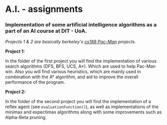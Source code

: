 
# A.I. - assignments
 
### Implementation of some artificial intelligence algorithms as a part of an AI course at DIT - UoA.
 
*Projects 1 & 2 are basically berkeley's [cs188 Pac-Man](https://inst.eecs.berkeley.edu/~cs188/sp19/) projects.*

**Project 1:**

In the folder of the first project you will find the implementation of various search algorithms (DFS, BFS, UCS, A*). Which are used to help Pac-Man win.  Also you will find various heuristics, which are mainly used in combination with the A* algorithm, and aid to improve the overall performance of the program.

**Project 2:**

In the folder of the second project you will find the implementation of a reflex agent (see `evaluationFunction()`), as well as implementations of the minimax and expectimax algorithms along with some improvements such as Alpha-Beta pruning.
